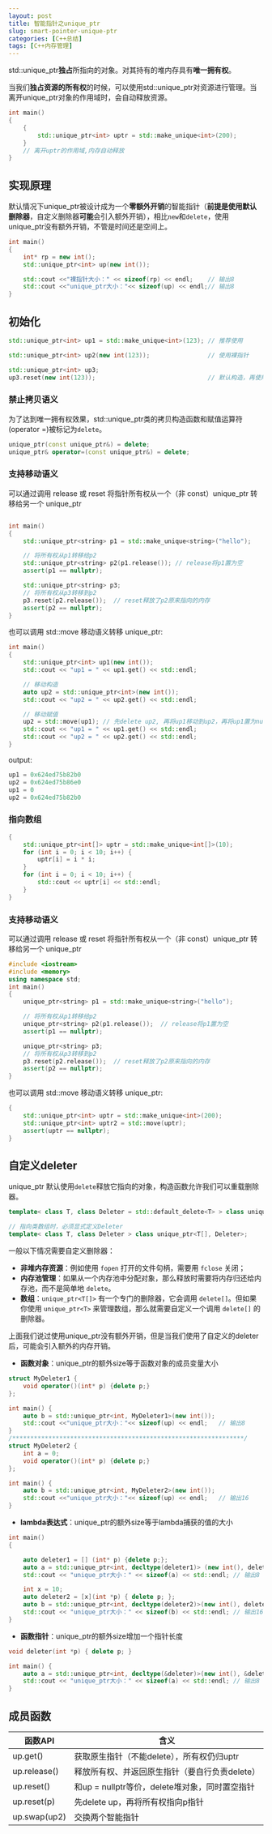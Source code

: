 ```yaml
---
layout: post
title: 智能指针之unique_ptr
slug: smart-pointer-unique-ptr
categories: [C++总结]
tags: [C++内存管理]
---
```

std::unique_ptr**独占**所指向的对象。对其持有的堆内存具有**唯一拥有权**。

当我们**独占资源的所有权**的时候，可以使用std::unique_ptr对资源进行管理。当离开unique_ptr对象的作用域时，会自动释放资源。

```cpp
int main()
{
    {
        std::unique_ptr<int> uptr = std::make_unique<int>(200);
    }
    // 离开uptr的作用域,内存自动释放
}
```

## 实现原理

默认情况下unique_ptr被设计成为一个**零额外开销**的智能指针（**前提是使用默认删除器**，自定义删除器**可能**会引入额外开销），相比`new`和`delete`，使用unique_ptr没有额外开销，不管是时间还是空间上。

```cpp
int main()
{
    int* rp = new int();
    std::unique_ptr<int> up(new int());

    std::cout <<"裸指针大小：" << sizeof(rp) << endl;    // 输出8
    std::cout <<"unique_ptr大小："<< sizeof(up) << endl;// 输出8
}
```

## 初始化

```cpp
std::unique_ptr<int> up1 = std::make_unique<int>(123); // 推荐使用

std::unique_ptr<int> up2(new int(123));                // 使用裸指针

std::unique_ptr<int> up3;
up3.reset(new int(123));                               // 默认构造，再使用reset()
```


### 禁止拷贝语义

为了达到唯一拥有权效果，std::unique_ptr类的拷贝构造函数和赋值运算符(operator =)被标记为`delete`。

```cpp
unique_ptr(const unique_ptr&) = delete;
unique_ptr& operator=(const unique_ptr&) = delete;
```

### 支持移动语义
可以通过调用 release 或 reset 将指针所有权从一个（非 const）unique_ptr 转移给另一个 unique_ptr

```cpp

int main()
{
    std::unique_ptr<string> p1 = std::make_unique<string>("hello");

    // 将所有权从p1转移给p2
    std::unique_ptr<string> p2(p1.release()); // release将p1置为空
    assert(p1 == nullptr);

    std::unique_ptr<string> p3;
    // 将所有权从p3转移到p2
    p3.reset(p2.release());  // reset释放了p2原来指向的内存
    assert(p2 == nullptr);
}
```

也可以调用 std::move 移动语义转移 unique_ptr:
```cpp
int main()
{
    std::unique_ptr<int> up1(new int());
    std::cout << "up1 = " << up1.get() << std::endl;

    // 移动构造
    auto up2 = std::unique_ptr<int>(new int());
    std::cout << "up2 = " << up2.get() << std::endl;

    // 移动赋值
    up2 = std::move(up1); // 先delete up2, 再将up1移动到up2，再将up1置为nullptr。
    std::cout << "up1 = " << up1.get() << std::endl;
    std::cout << "up2 = " << up2.get() << std::endl;
}
```

output:

```cpp
up1 = 0x624ed75b82b0
up2 = 0x624ed75b86e0
up1 = 0
up2 = 0x624ed75b82b0
```

### 指向数组

```cpp
{
    std::unique_ptr<int[]> uptr = std::make_unique<int[]>(10);
    for (int i = 0; i < 10; i++) {
        uptr[i] = i * i;
    }
    for (int i = 0; i < 10; i++) {
        std::cout << uptr[i] << std::endl;
    }
}
```


### 支持移动语义

可以通过调用 release 或 reset 将指针所有权从一个（非 const）unique_ptr 转移给另一个 unique_ptr

```cpp
#include <iostream>
#include <memory>
using namespace std;
int main()
{
    unique_ptr<string> p1 = std::make_unique<string>("hello");

    // 将所有权从p1转移给p2
    unique_ptr<string> p2(p1.release());  // release将p1置为空
    assert(p1 == nullptr);

    unique_ptr<string> p3;
    // 将所有权从p3转移到p2
    p3.reset(p2.release());  // reset释放了p2原来指向的内存
    assert(p2 == nullptr);
}
```

也可以调用 std::move 移动语义转移 unique_ptr:

```cpp
{
    std::unique_ptr<int> uptr = std::make_unique<int>(200);
    std::unique_ptr<int> uptr2 = std::move(uptr);
    assert(uptr == nullptr);
}
```

## 自定义deleter

unique_ptr 默认使用`delete`释放它指向的对象，构造函数允许我们可以重载删除器。

```cpp
template< class T, class Deleter = std::default_delete<T> > class unique_ptr;

// 指向类数组时，必须显式定义Deleter
template< class T, class Deleter > class unique_ptr<T[], Deleter>;
```

一般以下情况需要自定义删除器：

+   **非堆内存资源**：例如使用  `fopen` 打开的文件句柄，需要用 `fclose` 关闭；
+   **内存池管理**：如果从一个内存池中分配对象，那么释放时需要将内存归还给内存池，而不是简单地 `delete`。
+   **数组**：`unique_ptr<T[]>` 有一个专门的删除器，它会调用 `delete[]`。但如果你使用 `unique_ptr<T>` 来管理数组，那么就需要自定义一个调用 `delete[]` 的删除器。

上面我们说过使用unique_ptr没有额外开销，但是当我们使用了自定义的deleter后，可能会引入额外的内存开销。

+   **函数对象**：unique_ptr的额外size等于函数对象的成员变量大小

```cpp
struct MyDeleter1 {
    void operator()(int* p) {delete p;}
};

int main() {
    auto b = std::unique_ptr<int, MyDeleter1>(new int());
    std::cout <<"unique_ptr大小："<< sizeof(up) << endl;   // 输出8
}
/****************************************************************/
struct MyDeleter2 {
    int a = 0;
    void operator()(int* p) {delete p;}
};

int main() {
    auto b = std::unique_ptr<int, MyDeleter2>(new int());
    std::cout <<"unique_ptr大小："<< sizeof(up) << endl;   // 输出16
}
```

+   **lambda表达式**：unique_ptr的额外size等于lambda捕获的值的大小

```cpp
int main()
{

    auto deleter1 = [] (int* p) {delete p;};
    auto a = std::unique_ptr<int, decltype(deleter1)> (new int(), deleter1);
    std::cout << "unique_ptr大小：" << sizeof(a) << std::endl; // 输出8

    int x = 10;
    auto deleter2 = [x](int *p) { delete p; };
    auto b = std::unique_ptr<int, decltype(deleter2)>(new int(), deleter2);
    std::cout << "unique_ptr大小：" << sizeof(b) << std::endl; // 输出16
}
```



+   **函数指针**：unique_ptr的额外size增加一个指针长度

```cpp
void deleter(int *p) { delete p; }

int main() {
    auto a = std::unique_ptr<int, decltype(&deleter)>(new int(), &deleter);
    std::cout << "unique_ptr大小：" << sizeof(a) << std::endl; // 输出8
}
```

## 成员函数

| 函数API      | 含义                                           |
| ------------ | ---------------------------------------------- |
| up.get()     | 获取原生指针（不能delete），所有权仍归uptr     |
| up.release() | 释放所有权、并返回原生指针（要自行负责delete） |
| up.reset()   | 和up = nullptr等价，delete堆对象，同时置空指针 |
| up.reset(p)  | 先delete up，再将所有权指向p指针               |
| up.swap(up2) | 交换两个智能指针                               |
